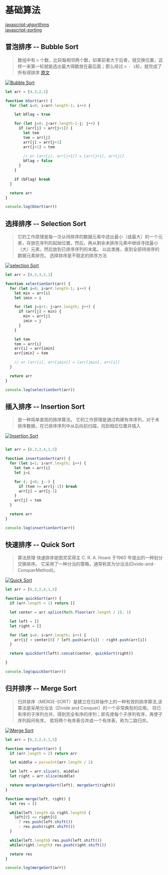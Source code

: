 # 基础算法

[javascript-algorithms](https://github.com/trekhleb/javascript-algorithms)  
[javascript-sorting](https://h3manth.com/javascript-sorting/)

## 冒泡排序 -- Bubble Sort


> 数组中有 `n` 个数，比较每相邻两个数，如果前者大于后者，就交换位置，这样一来第一轮就能选出最大得数放在最后面；那么经过 `n - 1`轮，就完成了所有得排序  [原文](https://segmentfault.com/a/1190000014175918)

[![Bubble Sort](https://camo.githubusercontent.com/383b23979d4d7f279f8fb285b36bcdd357b10a35/68747470733a2f2f75706c6f61642e77696b696d656469612e6f72672f77696b6970656469612f636f6d6d6f6e732f632f63382f427562626c652d736f72742d6578616d706c652d33303070782e676966)](https://camo.githubusercontent.com/383b23979d4d7f279f8fb285b36bcdd357b10a35/68747470733a2f2f75706c6f61642e77696b696d656469612e6f72672f77696b6970656469612f636f6d6d6f6e732f632f63382f427562626c652d736f72742d6578616d706c652d33303070782e676966)

```js
let arr = [4,3,2,1]

function bSort(arr) {
  for (let i=0; i<arr.length-1; i++) {

    let bFlag = true

    for (let j=0; j<arr.length-1-j; j++) {
      if (arr[j] > arr[j+1]) {
        let tem
        tem = arr[j]
        arr[j] = arr[j+1]
        arr[j+1] = tem
        
        // or [arr[j], arr[j+1]] = [arr[j+1], arr[j]]
        bFlag = false
      }
    }

    if (bFlag) break
  }

  return arr
}

console.log(bSort(arr))
```

## 选择排序 -- Selection Sort

>  它的工作原理是每一次从待排序的数据元素中选出最小（或最大）的一个元素，存放在序列的起始位置，然后，再从剩余未排序元素中继续寻找最小（大）元素，然后放到已排序序列的末尾。 以此类推，直到全部待排序的数据元素排完。 选择排序是不稳定的排序方法

[![selection Sort](https://camo.githubusercontent.com/adfa2cdcc3825092dc405aadd87453571d6e0dc4/68747470733a2f2f75706c6f61642e77696b696d656469612e6f72672f77696b6970656469612f636f6d6d6f6e732f392f39342f53656c656374696f6e2d536f72742d416e696d6174696f6e2e676966)](https://camo.githubusercontent.com/adfa2cdcc3825092dc405aadd87453571d6e0dc4/68747470733a2f2f75706c6f61642e77696b696d656469612e6f72672f77696b6970656469612f636f6d6d6f6e732f392f39342f53656c656374696f6e2d536f72742d416e696d6174696f6e2e676966)

```js
let arr = [4,5,3,2,1]

function selectionSort(arr) {
  for (let i=0; i<arr.length-1; i++) {
    let min = arr[i]
    let imin = i

    for (let j=i+1; j<arr.length; j++) {
      if (arr[j] < min) {
        min = arr[j]
        imin = j
      }
    }

    let tem
    tem = arr[i]
    arr[i] = arr[imin]
    arr[imin] = tem

    // or [arr[i], arr[imin]] = [arr[imin], arr[i]]
  }

  return arr
}

console.log(selectionSort(arr))
```


## 插入排序 -- Insertion Sort

> 是一种简单直观的排序算法。 它的工作原理是通过构建有序序列，对于未排序数据，在已排序序列中从后向前扫描，找到相应位置并插入

[![Insertion Sort](https://camo.githubusercontent.com/8f6fedc10da579f13b22b949f6ad29255b6d721f/68747470733a2f2f75706c6f61642e77696b696d656469612e6f72672f77696b6970656469612f636f6d6d6f6e732f302f30662f496e73657274696f6e2d736f72742d6578616d706c652d33303070782e676966)](https://camo.githubusercontent.com/8f6fedc10da579f13b22b949f6ad29255b6d721f/68747470733a2f2f75706c6f61642e77696b696d656469612e6f72672f77696b6970656469612f636f6d6d6f6e732f302f30662f496e73657274696f6e2d736f72742d6578616d706c652d33303070782e676966)


```js

let arr = [6,3,2,4,1,5]

function insertionSort(arr) {
  for (let i=1; i<arr.length; i++) {
    let tem = arr[i]
    let j=i

    for (; j>0; j--) {
      if (tem >= arr[j-1]) break
      arr[j] = arr[j-1]
    }
    arr[j] = tem
  }

  return arr
}

console.log(insertionSort(arr))
```

## 快速排序 -- Quick Sort

> 算法原理 快速排序是图灵奖得主 C. R. A. Hoare 于1960 年提出的一种划分交换排序。 它采用了一种分治的策略，通常称其为分治法(Divide-and-ConquerMethod)。

[![Quick Sort](https://camo.githubusercontent.com/2499d89bbb30337a5d2d7770cc034b4b71fbfdc6/68747470733a2f2f75706c6f61642e77696b696d656469612e6f72672f77696b6970656469612f636f6d6d6f6e732f362f36612f536f7274696e675f717569636b736f72745f616e696d2e676966)](https://camo.githubusercontent.com/2499d89bbb30337a5d2d7770cc034b4b71fbfdc6/68747470733a2f2f75706c6f61642e77696b696d656469612e6f72672f77696b6970656469612f636f6d6d6f6e732f362f36612f536f7274696e675f717569636b736f72745f616e696d2e676966)


```js
let arr = [6,3,2,4,1,5]

function quickSort(arr) {
  if (arr.length < 1) return []

  let center = arr.splice(Math.floor(arr.length / 2), 1)

  let left = []
  let right = []

  for (let i=0; i<arr.length; i++) {
    arr[i] < center[0] ? left.push(arr[i]) : right.push(arr[i])
  }

  return quickSort(left).concat(center, quickSort(right))

}

console.log(quickSort(arr))
```

## 归并排序 -- Merge Sort

> 归并排序（MERGE-SORT）是建立在归并操作上的一种有效的排序算法,该算法是采用分治法（Divide and Conquer）的一个非常典型的应用。 将已有序的子序列合并，得到完全有序的序列；即先使每个子序列有序，再使子序列段间有序。 若将两个有序表合并成一个有序表，称为二路归并。

[![Merge Sort](https://camo.githubusercontent.com/64ba2bcbd5c11779657e40a1d03d0ea691f6fa57/68747470733a2f2f75706c6f61642e77696b696d656469612e6f72672f77696b6970656469612f636f6d6d6f6e732f632f63632f4d657267652d736f72742d6578616d706c652d33303070782e676966)](https://camo.githubusercontent.com/64ba2bcbd5c11779657e40a1d03d0ea691f6fa57/68747470733a2f2f75706c6f61642e77696b696d656469612e6f72672f77696b6970656469612f636f6d6d6f6e732f632f63632f4d657267652d736f72742d6578616d706c652d33303070782e676966)


```js
let arr = [6,3,2,4,1,5]

function mergeSort(arr) {
  if (arr.length < 2) return arr

  let middle = parseInt(arr.length / 2)

  let left = arr.slice(0, middle)
  let right = arr.slice(middle)

  return merge(mergeSort(left), mergeSort(right))
}

function merge(left, right) {
  let res = []

  while(left.length && right.length) {
    left[0] <= right[0]
      ? res.push(left.shift())
      : res.push(right.shift())
  }

  while(left.length) res.push(left.shift())
  while(right.length) res.push(right.shift())

  return res
}

console.log(mergeSort(arr))
```

